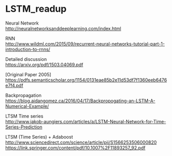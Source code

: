 # LSTM_readup

Neural Network <br />
http://neuralnetworksanddeeplearning.com/index.html

RNN  <br />
http://www.wildml.com/2015/09/recurrent-neural-networks-tutorial-part-1-introduction-to-rnns/


Detailed discussion  <br />
https://arxiv.org/pdf/1503.04069.pdf

[Original Paper 2005]  <br />
https://pdfs.semanticscholar.org/1154/0131eae85b2e11d53df7f1360eeb6476e7f4.pdf

Backpropagation  <br />
https://blog.aidangomez.ca/2016/04/17/Backpropogating-an-LSTM-A-Numerical-Example/

LTSM Time series  <br />
http://www.jakob-aungiers.com/articles/a/LSTM-Neural-Network-for-Time-Series-Prediction


LTSM (Time Series) + Adaboost <br />
http://www.sciencedirect.com/science/article/pii/S1566253506000820 </br>
https://link.springer.com/content/pdf/10.1007%2F11893257_92.pdf

